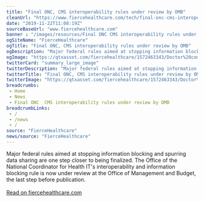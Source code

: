 ```yaml
--- 
title: "Final ONC, CMS interoperability rules under review by OMB"
cleanUrl: "https://www.fiercehealthcare.com/tech/final-onc-cms-interoperability-rules-submitted-to-office-management-and-budget-for-review"
date: "2019-11-22T11:08:19Z"
sourceBaseUrl: "www.fiercehealthcare.com"
banner : "/images/resources/Final ONC CMS interoperability rules under review by OMB.png"
ogSiteName: "FierceHealthcare"
ogTitle: "Final ONC, CMS interoperability rules under review by OMB"
ogDescription: "Major federal rules aimed at stopping information blocking and spurring data sharing are one step closer to being finalized. The Office of the National Coordinator for Health IT's interoperability and information blocking rule is now under reviewat the Office of Management and Budget, the last step before publication."
ogImage: "https://qtxasset.com/fiercehealthcare/1572463343/Doctor%20computer%20medical%20records.jpg/Doctor%20computer%20medical%20records.jpg?gFA98piUGR2pOukOc8pFxyUMtQeQYh3e"
twitterCard: "summary_large_image"
twitterDescription: "Major federal rules aimed at stopping information blocking and spurring data sharing are one step closer to being finalized. The Office of the National Coordinator for Health IT's interoperability and information blocking rule is now under reviewat the Office of Management and Budget, the last step before publication."
twitterTitle: "Final ONC, CMS interoperability rules under review by OMB"
twitterImage: "https://qtxasset.com/fiercehealthcare/1572463343/Doctor%20computer%20medical%20records.jpg/Doctor%20computer%20medical%20records.jpg?gFA98piUGR2pOukOc8pFxyUMtQeQYh3e"
breadcrumbs:
 - Home
 - News
 - Final ONC  CMS interoperability rules under review by OMB
breadcrumbLinks:
 - / 
 - /news
 - / 
source: "FierceHealthcare"
news/source: "FierceHealthcare"
---
```

Major federal rules aimed at stopping information blocking and spurring data sharing are one step closer to being finalized. The Office of the National Coordinator for Health IT's interoperability and information blocking rule is now under review at the Office of Management and Budget, the last step before publication. <br><br><a target="_blank" href=https://www.fiercehealthcare.com/tech/final-onc-cms-interoperability-rules-submitted-to-office-management-and-budget-for-review>Read on fiercehealthcare.com</a>
